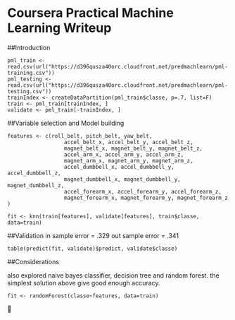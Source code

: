 Coursera Practical Machine Learning Writeup
===

##Introduction


```
pml_train <- read.csv(url("https://d396qusza40orc.cloudfront.net/predmachlearn/pml-training.csv"))
pml_testing <- read.csv(url("https://d396qusza40orc.cloudfront.net/predmachlearn/pml-testing.csv"))
trainIndex <- createDataPartition(pml_train$classe, p=.7, list=F)
train <- pml_train[trainIndex, ]
validate <- pml_train[-trainIndex, ]
```


##Variable selection and Model building

```
features <- c(roll_belt, pitch_belt, yaw_belt,
                  accel_belt_x, accel_belt_y, accel_belt_z,
                  magnet_belt_x, magnet_belt_y, magnet_belt_z,
                  accel_arm_x, accel_arm_y, accel_arm_z,
                  magnet_arm_x, magnet_arm_y, magnet_arm_z,
                  accel_dumbbell_x, accel_dumbbell_y, accel_dumbbell_z,
                  magnet_dumbbell_x, magnet_dumbbell_y, magnet_dumbbell_z,
                  accel_forearm_x, accel_forearm_y, accel_forearm_z,
                  magnet_forearm_x, magnet_forearm_y, magnet_forearm_z
)

fit <- knn(train[features], validate[features], train$classe, data=train)
```


##Validation
in sample error = .329
out sample error = .341

```
table(predict(fit, validate)$predict, validate$classe)
```

##Considerations

also explored naive bayes classifier, decision tree and random forest. the simplest solution above give good enough accuracy.

```
fit <- randomForest(classe~features, data=train)
```




🖖



[1]: http://mikexl.github.io/machine-learning/coursera-pml.html
[2]: http://groupware.les.inf.puc-rio.br/har
[3]: https://class.coursera.org/predmachlearn-031/human_grading/view/courses/975200/assessments/4/submissions/36
